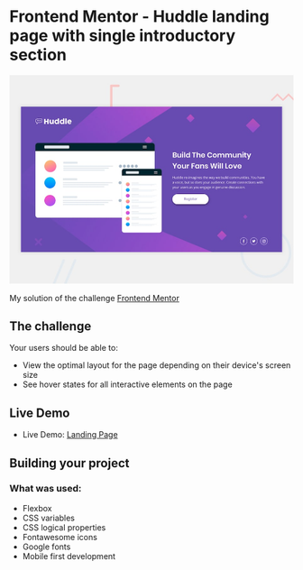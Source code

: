 # Frontend Mentor - Huddle landing page with single introductory section

![Design preview for the Huddle landing page with single introductory section](./design/desktop-preview.jpg)

My solution of the challenge [Frontend Mentor](https://www.frontendmentor.io)

## The challenge

Your users should be able to:

- View the optimal layout for the page depending on their device's screen size
- See hover states for all interactive elements on the page

## Live Demo

- Live Demo: [Landing Page](https://www.frontendmentor.io)

## Building your project

### What was used:

- Flexbox
- CSS variables
- CSS logical properties
- Fontawesome icons
- Google fonts
- Mobile first development
